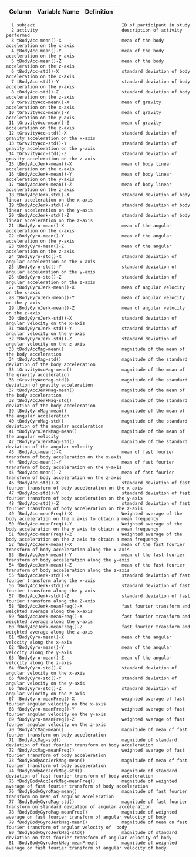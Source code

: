 Column | Variable Name                     | Definition
-------|-----------------------------------|-------------------------------------------------------
      1	subject									ID of participant in study
	  2	activity								description of activity performed
	  3 tBodyAcc-mean()-X				        mean of the body acceleration on the x-axis
	  4	tBodyAcc-mean()-Y						mean of the body acceleration on the y-axis
	  5	tBodyAcc-mean()-Z						mean of the body acceleration on the z-axis
	  6	tBodyAcc-std()-X						standard deviation of body acceleration on the x-axis
	  7	tBodyAcc-std()-Y						standard deviation of body acceleration on the y-axis
	  8	tBodyAcc-std()-Z						standard deviation of body acceleration on the z-axis
	  9	tGravityAcc-mean()-X					mean of gravity acceleration on the x-axis
	 10	tGravityAcc-mean()-Y					mean of gravity acceleration on the y-axis
	 11	tGravityAcc-mean()-Z					mean of gravity acceleration on the z-axis
	 12	tGravityAcc-std()-X						standard deviation of gravity acceleration on the x-axis
	 13	tGravityAcc-std()-Y						standard deviation of gravity acceleration on the y-axis
	 14	tGravityAcc-std()-Z						standard deviation of gravity acceleration on the z-axis
	 15	tBodyAccJerk-mean()-X					mean of body linear acceleration on the x-axis
	 16	tBodyAccJerk-mean()-Y					mean of body linear acceleration on the y-axis
	 17	tBodyAccJerk-mean()-Z					mean of body linear acceleration on the z-axis
	 18	tBodyAccJerk-std()-X					standard deviation of body linear acceleration on the x-axis
	 19	tBodyAccJerk-std()-Y					standard deviation of body linear acceleration on the y-axis
	 20	tBodyAccJerk-std()-Z					standard deviation of body linear acceleration on the z-axis
	 21	tBodyGyro-mean()-X						mean of the angular acceleration on the x-axis
	 22	tBodyGyro-mean()-Y						mean of the angular acceleration on the y-axis
	 23	tBodyGyro-mean()-Z						mean of the angular acceleration on the z-axis
	 24	tBodyGyro-std()-X						standard deviation of angular acceleration on the x-axis
	 25	tBodyGyro-std()-Y						standard deviation of angular acceleration on the y-axis
	 26	tBodyGyro-std()-Z						standard deviation of angular acceleration on the z-axis
	 27	tBodyGyroJerk-mean()-X					mean of angular velocity on the x-axis
	 28	tBodyGyroJerk-mean()-Y					mean of angular velocity on the y-axis
	 29	tBodyGyroJerk-mean()-Z					mean of angular velocity on the z-axis
	 30	tBodyGyroJerk-std()-X					standard deviation of angular velocity on the x-axis
	 31	tBodyGyroJerk-std()-Y					standard deviation of angular velocity on the y-axis
	 32	tBodyGyroJerk-std()-Z					standard deviation of angular velocity on the z-axis
	 33	tBodyAccMag-mean()						magnitude of the mean of the body acceleration
	 34	tBodyAccMag-std()						magnitude of the standard deviation of the body acceleration
	 35	tGravityAccMag-mean()					magnitude of the mean of the gravity acceleration
	 36	tGravityAccMag-std()					magnitude of the standard deviation of gravity acceleration
	 37	tBodyAccJerkMag-mean()					magnitude of the mean of the body acceleration
     38	tBodyAccJerkMag-std()					magnitude of the standard deviation of the body acceleration
	 39	tBodyGyroMag-mean()						magnitude of the mean of the angular acceleration
	 40 tBodyGyroMag-std()						magnitude of the standard deviation of the angular acceleration
     41 tBodyGyroJerkMag-mean()					magnitude of the mean of the angular velocity
	 42 tBodyGyroJerkMag-std()					magnitude of the standard deviation of the angular velocity
	 43	fBodyAcc-mean()-X						mean of fast fourier transform of body acceleration on the x-axis
     44	fBodyAcc-mean()-Y						mean of fast fourier transform of body acceleration on the y-axis
     45	fBodyAcc-mean()-Z						mean of fast fourier transform of body acceleration on the z-axis
     46	fBodyAcc-std()-X						standard deviation of fast fourier transform of body acceleration on the x-axis
     47	fBodyAcc-std()-Y						standard deviation of fast fourier transform of body acceleration on the y-axis
     48	fBodyAcc-std()-Z						standard deviation of fast fourier transform of body acceleration on the z-axis
     49	fBodyAcc-meanFreq()-X					Weighted average of the body acceleration on the x axis to obtain a mean frequency 
	 50	fBodyAcc-meanFreq()-Y					Weighted average of the body acceleration on the y axis to obtain a mean frequency 
	 51	fBodyAcc-meanFreq()-Z					Weighted average of the body acceleration on the z axis to obtain a mean frequency 
     52	fBodyAccJerk-mean()-X					mean of the fast fourier transform of body acceleration along the x-axis
     53	fBodyAccJerk-mean()-Y					mean of the fast fourier transform of body acceleration along the y-axis
     54	fBodyAccJerk-mean()-Z					mean of the fast fourier transform of body acceleration along the z-axis
     55	fBodyAccJerk-std()-X					standard deviation of fast fourier transform along the x-axis
	 56	fBodyAccJerk-std()-Y					standard deviation of fast fourier transform along the y-axis
	 57	fBodyAccJerk-std()-Z					standard deviation of fast fourier transform along the Z-axis
     58	fBodyAccJerk-meanFreq()-X				fast fourier transform and weighted average along the x-axis
     59	fBodyAccJerk-meanFreq()-Y				fast fourier transform and weighted average along the y-axis
     60	fBodyAccJerk-meanFreq()-Z				fast fourier transform and weighted average along the z-axis
	 61	fBodyGyro-mean()-X						mean of the angular velocity along the x-axis
	 62	fBodyGyro-mean()-Y						mean of the angular velocity along the y-axis
     63	fBodyGyro-mean()-Z						mean of the angular velocity along the z-axis
	 64	fBodyGyro-std()-X						standard deviation of angular velocity on the x-axis
	 65	fBodyGyro-std()-Y						standard deviation of angular velocity on the y-axis
	 66	fBodyGyro-std()-Z						standard deviation of angular velocity on the z-axis
	 67	fBodyGyro-meanFreq()-X					weighted average of fast fourier angular velocity on the x-axis
	 68	fBodyGyro-meanFreq()-Y 					weighted average of fast fourier angular velocity on the y-axis
	 69	fBodyGyro-meanFreq()-Z					weighted average of fast fourier angular velocity on the z-axis
	 70	fBodyAccMag-mean()						magnitude of mean of fast fourier transform on body acceleration
	 71	fBodyAccMag-std()						magnitude of standard deviation of fast fourier transform on body acceleration
	 72	fBodyAccMag-meanFreq()					weighted average of fast fourier transform of body acceleration
	 73	fBodyBodyAccJerkMag-mean()				magnitude of mean of fast fourier transform of body acceleration
	 74	fBodyBodyAccJerkMag-std()				magnitude of standard deviation of fast fourier transform of body acceleration
	 75	fBodyBodyAccJerkMag-meanFreq()			magnitude of weighted average of fast fourier transform of body acceleration
	 76	fBodyBodyGyroMag-mean()					magnitude of fast fourier transform on mean of angular acceleration
	 77	fBodyBodyGyroMag-std()					magnitude of fast fourier transform on standard deviation of angular acceleration
	 78	fBodyBodyGyroMag-meanFreq()				magnitude of weighted average on fast fourier transform of angular velocity of body
	 79	fBodyBodyGyroJerkMag-mean()				magnitude of mean on fast fourier transform of angular velocity of 	body
	 80	fBodyBodyGyroJerkMag-std()				magnitude of standard deviation on fast fourier transform of angular velocity of body
     81	fBodyBodyGyroJerkMag-meanFreq()			magnitude of weighted average on fast fourier transform of angular velocity of body
	 
	 
	 
	 
	 
	 
	 